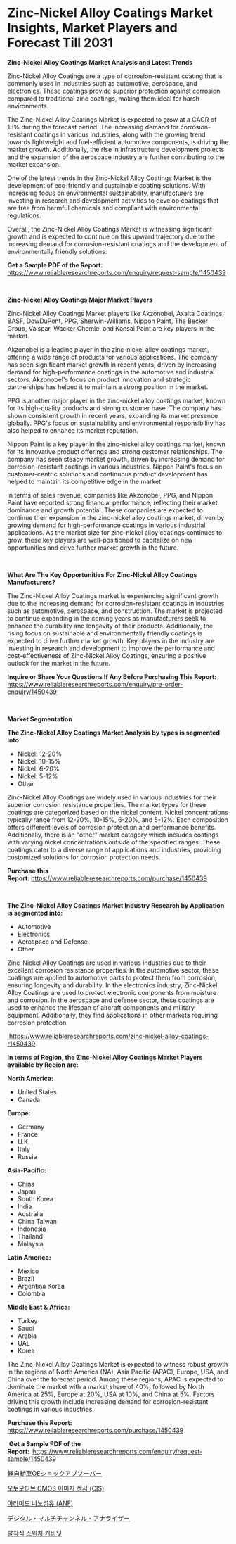 <p><h1>Zinc-Nickel Alloy Coatings Market Insights, Market Players and Forecast Till 2031</h1></p><p><strong>Zinc-Nickel Alloy Coatings Market Analysis and Latest Trends</strong></p>
<p><p>Zinc-Nickel Alloy Coatings are a type of corrosion-resistant coating that is commonly used in industries such as automotive, aerospace, and electronics. These coatings provide superior protection against corrosion compared to traditional zinc coatings, making them ideal for harsh environments.</p><p>The Zinc-Nickel Alloy Coatings Market is expected to grow at a CAGR of 13% during the forecast period. The increasing demand for corrosion-resistant coatings in various industries, along with the growing trend towards lightweight and fuel-efficient automotive components, is driving the market growth. Additionally, the rise in infrastructure development projects and the expansion of the aerospace industry are further contributing to the market expansion.</p><p>One of the latest trends in the Zinc-Nickel Alloy Coatings Market is the development of eco-friendly and sustainable coating solutions. With increasing focus on environmental sustainability, manufacturers are investing in research and development activities to develop coatings that are free from harmful chemicals and compliant with environmental regulations.</p><p>Overall, the Zinc-Nickel Alloy Coatings Market is witnessing significant growth and is expected to continue on this upward trajectory due to the increasing demand for corrosion-resistant coatings and the development of environmentally friendly solutions.</p></p>
<p><strong>Get a Sample PDF of the Report:&nbsp;</strong> <a href="https://www.reliableresearchreports.com/enquiry/request-sample/1450439">https://www.reliableresearchreports.com/enquiry/request-sample/1450439</a></p>
<p>&nbsp;</p>
<p><strong>Zinc-Nickel Alloy Coatings Major Market Players</strong></p>
<p><p>Zinc-Nickel Alloy Coatings Market players like Akzonobel, Axalta Coatings, BASF, DowDuPont, PPG, Sherwin-Williams, Nippon Paint, The Becker Group, Valspar, Wacker Chemie, and Kansai Paint are key players in the market.</p><p>Akzonobel is a leading player in the zinc-nickel alloy coatings market, offering a wide range of products for various applications. The company has seen significant market growth in recent years, driven by increasing demand for high-performance coatings in the automotive and industrial sectors. Akzonobel's focus on product innovation and strategic partnerships has helped it to maintain a strong position in the market.</p><p>PPG is another major player in the zinc-nickel alloy coatings market, known for its high-quality products and strong customer base. The company has shown consistent growth in recent years, expanding its market presence globally. PPG's focus on sustainability and environmental responsibility has also helped to enhance its market reputation.</p><p>Nippon Paint is a key player in the zinc-nickel alloy coatings market, known for its innovative product offerings and strong customer relationships. The company has seen steady market growth, driven by increasing demand for corrosion-resistant coatings in various industries. Nippon Paint's focus on customer-centric solutions and continuous product development has helped to maintain its competitive edge in the market.</p><p>In terms of sales revenue, companies like Akzonobel, PPG, and Nippon Paint have reported strong financial performance, reflecting their market dominance and growth potential. These companies are expected to continue their expansion in the zinc-nickel alloy coatings market, driven by growing demand for high-performance coatings in various industrial applications. As the market size for zinc-nickel alloy coatings continues to grow, these key players are well-positioned to capitalize on new opportunities and drive further market growth in the future.</p></p>
<p>&nbsp;</p>
<p><strong>What Are The Key Opportunities For Zinc-Nickel Alloy Coatings Manufacturers?</strong></p>
<p><p>The Zinc-Nickel Alloy Coatings market is experiencing significant growth due to the increasing demand for corrosion-resistant coatings in industries such as automotive, aerospace, and construction. The market is projected to continue expanding in the coming years as manufacturers seek to enhance the durability and longevity of their products. Additionally, the rising focus on sustainable and environmentally friendly coatings is expected to drive further market growth. Key players in the industry are investing in research and development to improve the performance and cost-effectiveness of Zinc-Nickel Alloy Coatings, ensuring a positive outlook for the market in the future.</p></p>
<p><strong>Inquire or Share Your Questions If Any Before Purchasing This Report:</strong> <a href="https://www.reliableresearchreports.com/enquiry/pre-order-enquiry/1450439">https://www.reliableresearchreports.com/enquiry/pre-order-enquiry/1450439</a></p>
<p>&nbsp;</p>
<p><strong>Market Segmentation</strong></p>
<p><strong>The Zinc-Nickel Alloy Coatings Market Analysis by types is segmented into:</strong></p>
<p><ul><li>Nickel: 12-20%</li><li>Nickel: 10-15%</li><li>Nickel: 6-20%</li><li>Nickel: 5-12%</li><li>Other</li></ul></p>
<p><p>Zinc-Nickel Alloy Coatings are widely used in various industries for their superior corrosion resistance properties. The market types for these coatings are categorized based on the nickel content. Nickel concentrations typically range from 12-20%, 10-15%, 6-20%, and 5-12%. Each composition offers different levels of corrosion protection and performance benefits. Additionally, there is an "other" market category which includes coatings with varying nickel concentrations outside of the specified ranges. These coatings cater to a diverse range of applications and industries, providing customized solutions for corrosion protection needs.</p></p>
<p><strong>Purchase this Report:&nbsp;</strong><a href="https://www.reliableresearchreports.com/purchase/1450439">https://www.reliableresearchreports.com/purchase/1450439</a></p>
<p>&nbsp;</p>
<p><strong>The Zinc-Nickel Alloy Coatings Market Industry Research by Application is segmented into:</strong></p>
<p><ul><li>Automotive</li><li>Electronics</li><li>Aerospace and Defense</li><li>Other</li></ul></p>
<p><p>Zinc-Nickel Alloy Coatings are used in various industries due to their excellent corrosion resistance properties. In the automotive sector, these coatings are applied to automotive parts to protect them from corrosion, ensuring longevity and durability. In the electronics industry, Zinc-Nickel Alloy Coatings are used to protect electronic components from moisture and corrosion. In the aerospace and defense sector, these coatings are used to enhance the lifespan of aircraft components and military equipment. Additionally, they find applications in other markets requiring corrosion protection.</p></p>
<p><a href="https://www.reliableresearchreports.com/zinc-nickel-alloy-coatings-r1450439">&nbsp;https://www.reliableresearchreports.com/zinc-nickel-alloy-coatings-r1450439</a></p>
<p><strong>In terms of Region, the Zinc-Nickel Alloy Coatings Market Players available by Region are:</strong></p>
<p>
    <p> <strong> North America: </strong>
        <ul>
            <li>United States</li>
            <li>Canada</li>
        </ul>
        </p> 
    <p> <strong> Europe: </strong>
        <ul>
            <li>Germany</li>
            <li>France</li>
            <li>U.K.</li>
            <li>Italy</li>
            <li>Russia</li>
        </ul>
        </p> 
    <p> <strong> Asia-Pacific: </strong>
        <ul>
            <li>China</li>
            <li>Japan</li>
            <li>South Korea</li>
            <li>India</li>
            <li>Australia</li>
            <li>China Taiwan</li>
            <li>Indonesia</li>
            <li>Thailand</li>
            <li>Malaysia</li>
        </ul>
        </p> 
    <p> <strong> Latin America: </strong>
        <ul>
            <li>Mexico</li>
            <li>Brazil</li>
            <li>Argentina Korea</li>
            <li>Colombia</li>
        </ul>
        </p> 
    <p> <strong> Middle East & Africa: </strong>
        <ul>
            <li>Turkey</li>
            <li>Saudi</li>
            <li>Arabia</li>
            <li>UAE</li>
            <li>Korea</li>
        </ul>
    </p>
    </p>
<p><p>The Zinc-Nickel Alloy Coatings Market is expected to witness robust growth in the regions of North America (NA), Asia Pacific (APAC), Europe, USA, and China over the forecast period. Among these regions, APAC is expected to dominate the market with a market share of 40%, followed by North America at 25%, Europe at 20%, USA at 10%, and China at 5%. Factors driving this growth include increasing demand for corrosion-resistant coatings in various industries.</p></p>
<p><strong>Purchase this Report: </strong><a href="https://www.reliableresearchreports.com/purchase/1450439">https://www.reliableresearchreports.com/purchase/1450439</a></p>
<p>&nbsp;<strong>Get a Sample PDF of the Report:&nbsp;&nbsp;</strong><a href="https://www.reliableresearchreports.com/enquiry/request-sample/1450439">https://www.reliableresearchreports.com/enquiry/request-sample/1450439</a></p>
<p><strong></strong></p>
<p><p><a href="https://github.com/ddwcuskozol07187/Market-Research-Report-List-2/blob/main/6506303137080.md">軽自動車OEショックアブソーバー</a></p><p><a href="https://medium.com/@joananitzsche/%EC%9E%90%EB%8F%99%EC%B0%A8-cmos-%EC%9D%B4%EB%AF%B8%EC%A7%80-%EC%84%BC%EC%84%9C-cis-%EC%8B%9C%EC%9E%A5-%EA%B7%9C%EB%AA%A8-%EB%B0%8F-%EC%A0%90%EC%9C%A0%EC%9C%A8-%EB%B6%84%EC%84%9D-%EC%84%B1%EC%9E%A5-%EB%8F%99%ED%96%A5-%EB%B0%8F-%EC%98%88%EC%B8%A1-2024%EB%85%84-2031%EB%85%84-011693a76862">오토모티브 CMOS 이미지 센서 (CIS)</a></p><p><a href="https://medium.com/@dannellburge39/%EA%B8%80%EB%A1%9C%EB%B2%8C-%EC%95%84%EB%9D%BC%EB%AF%B8%EB%93%9C-%EB%82%98%EB%85%B8-%EC%84%AC%EC%9C%A0-anfs-%EC%8B%9C%EC%9E%A5%EC%9D%98-%EC%A0%9C%ED%92%88-%EC%9C%A0%ED%98%95-%EC%9D%91%EC%9A%A9-%EB%B6%84%EC%95%BC-%EC%A7%80%EC%97%AD-%EB%B0%8F-%EA%B8%B0%EC%97%85-%EC%82%B0%EC%97%85-%EC%84%B8%EA%B7%B8%EB%A8%BC%ED%8A%B8-%EC%A0%84%EB%A7%9D-%EC%8B%9C%EC%9E%A5-%ED%8F%89%EA%B0%80-%EA%B2%BD%EC%9F%81-%EC%83%81%ED%99%A9-%ED%8A%B8%EB%A0%8C%EB%93%9C-%EB%B0%8F-%EC%98%88%EC%B8%A1-2024-2031-8e351dc4958b">아라미드 나노섬유 (ANF)</a></p><p><a href="https://github.com/xtkhtofdt934839/Market-Research-Report-List-2/blob/main/6374313137079.md">デジタル・マルチチャンネル・アナライザー</a></p><p><a href="https://github.com/mofijurk071/Market-Research-Report-List-1/blob/main/7730322142594.md">탈착식 스위치 캐비닛</a></p></p>